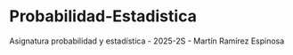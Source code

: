 # Probabilidad-Estadistica
Asignatura probabilidad y estadística - 2025-2S - Martín Ramírez Espinosa
